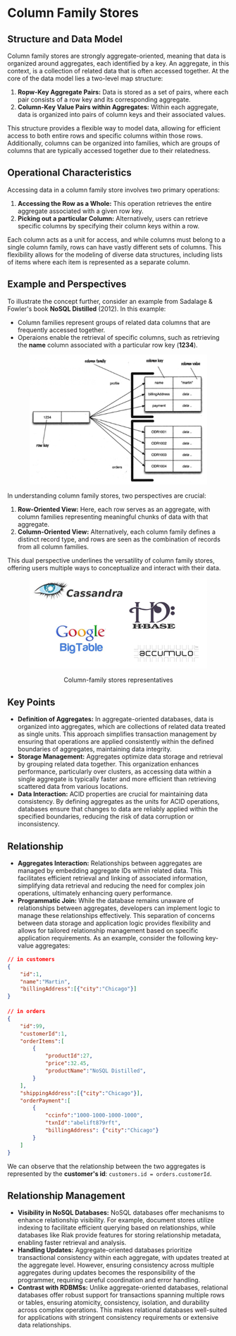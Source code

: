 # Column Family Stores

## Structure and Data Model
Column family stores are strongly aggregate-oriented, meaning that data is organized around aggregates, each identified by a key. An aggregate, in this context, is a collection of related data that is often accessed together. At the core of the data model lies a two-level map structure:
1. **Ropw-Key Aggregate Pairs:** Data is stored as a set of pairs, where each pair consists of a row key and its corresponding aggregate.
2. **Column-Key Value Pairs within Aggregates:** Within each aggregate, data is organized into pairs of column keys and their associated values.

This structure provides a flexible way to model data, allowing for efficient access to both entire rows and specific columns within those rows. Additionally, columns can be organized into families, which are groups of columns that are typically accessed together due to their relatedness.

## Operational Characteristics
Accessing data in a column family store involves two primary operations:
1. **Accessing the Row as a Whole:** This operation retrieves the entire aggregate associated with a given row key.
2. **Picking out a particular Column:** Alternatively, users can retrieve specific columns by specifying their column keys within a row.

Each column acts as a unit for access, and while columns must belong to a single column family, rows can have vastly different sets of columns. This flexibility allows for the modeling of diverse data structures, including lists of items where each item is represented as a separate column.

## Example and Perspectives
To illustrate the concept further, consider an example from Sadalage & Fowler's book **NoSQL Distilled** (2012). In this example:
- Column families represent groups of related data columns that are frequently accessed together.
- Operaions enable the retrieval of specific columns, such as retrieving the **name** column associated with a particular row key (**1234**).

<div style="text-align:center">
    <img src="../img/ColumnDS_example.png" style="width:80%;max-width:600px">
</div>

In understanding column family stores, two perspectives are crucial:
1. **Row-Oriented View:** Here, each row serves as an aggregate, with column families representing meaningful chunks of data with that aggregate.
2. **Column-Oriented View:** Alternatively, each column family defines a distinct record type, and rows are seen as the combination of records from all column families.

This dual perspective underlines the versatility of column family stores, offering users multiple ways to conceptualize and interact with their data.

<div style="text-align:center">
    <img src="../img/column_family_representatives.PNG" style="width:80%;max-width:600px">
    <p>Column-family stores representatives</p>
</div>

## Key Points
- **Definition of Aggregates:** In aggregate-oriented databases, data is organized into aggregates, which are collections of related data treated as single units. This approach simplifies transaction management by ensuring that operations are applied consistently within the defined boundaries of aggregates, maintaining data integrity.
- **Storage Management:** Aggregates optimize data storage and retrieval by grouping related data together. This organization enhances performance, particularly over clusters, as accessing data within a single aggregate is typically faster and more efficient than retrieving scattered data from various locations.
- **Data Interaction:** ACID properties are crucial for maintaining data consistency. By defining aggregates as the units for ACID operations, databases ensure that changes to data are reliably applied within the specified boundaries, reducing the risk of data corruption or inconsistency.

## Relationship
- **Aggregates Interaction:** Relationships between aggregates are managed by embedding aggregate IDs within related data. This facilitates efficient retrieval and linking of associated information, simplifying data retrieval and reducing the need for complex join operations, ultimately enhancing query performance.
- **Programmatic Join:**  While the database remains unaware of relationships between aggregates, developers can implement logic to manage these relationships effectively. This separation of concerns between data storage and application logic provides flexibility and allows for tailored relationship management based on specific application requirements.
As an example, consider the following key-value aggregates:
```json
// in customers
{
    "id":1,
    "name":"Martin",
    "billingAddress":[{"city":"Chicago"}]
}

// in orders
{
    "id":99,
    "customerId":1,
    "orderItems":[
        {
            "productId":27,
            "price":32.45,
            "productName":"NoSQL Distilled",
        }
    ],
    "shippingAddress":[{"city":"Chicago"}],
    "orderPayment":[
        {
            "ccinfo":"1000-1000-1000-1000",
            "txnId":"abelift879rft",
            "billingAddress": {"city":"Chicago"}
        }
    ]
}
```
We can observe that the relationship between the two aggregates is represented by the **customer's id**: `customers.id = orders.customerId`.

## Relationship Management
- **Visibility in NoSQL Databases:** NoSQL databases offer mechanisms to enhance relationship visibility. For example, document stores utilize indexing to facilitate efficient querying based on relationships, while databases like Riak provide features for storing relationship metadata, enabling faster retrieval and analysis.
- **Handling Updates:** Aggregate-oriented databases prioritize transactional consistency within each aggregate, with updates treated at the aggregate level. However, ensuring consistency across multiple aggregates during updates becomes the responsibility of the programmer, requiring careful coordination and error handling.
- **Contrast with RDBMSs:** Unlike aggregate-oriented databases, relational databases offer robust support for transactions spanning multiple rows or tables, ensuring atomicity, consistency, isolation, and durability across complex operations. This makes relational databases well-suited for applications with stringent consistency requirements or extensive data relationships.